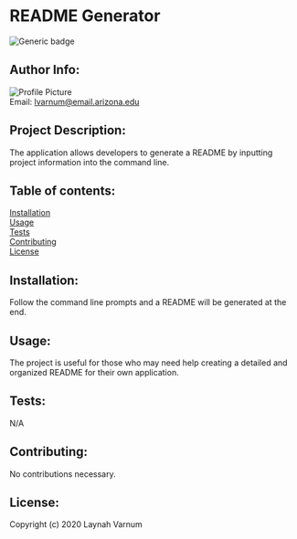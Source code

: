 
  # README Generator  

  ![Generic badge](https://img.shields.io/github/repo-size/lvarnum/README-Generator)  

  ## Author Info:  
  ![Profile Picture](https://avatars1.githubusercontent.com/u/51543898?v=4)  
  Email: lvarnum@email.arizona.edu  

  ## Project Description:   
  The application allows developers to generate a README by inputting project information into the command line.  

  ## Table of contents:  
  [Installation](#installation)  
  [Usage](#usage)  
  [Tests](#tests)  
  [Contributing](#contributing)  
  [License](#license)  

  ## Installation:<a id=installation></a>   
  Follow the command line prompts and a README will be generated at the end.  

  ## Usage:<a id=usage></a>  
  The project is useful for those who may need help creating a detailed and organized README for their own application.  

  ## Tests:<a id=tests></a>  
  N/A

  ## Contributing:<a id=contributing></a>  
  No contributions necessary.  

  ## License:<a id=license></a>  
  Copyright (c) 2020 Laynah Varnum
  